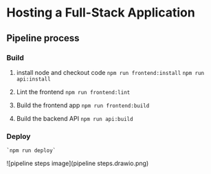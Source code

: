 # Hosting a Full-Stack Application

## Pipeline process

### Build
1. install node and checkout code
    `npm run frontend:install`
    `npm run api:install`
2. Lint the frontend
    `npm run frontend:lint`

3. Build the frontend app
    `npm run frontend:build`

4. Build the backend API 
    `npm run api:build`

### Deploy
    `npm run deploy`

![pipeline steps image](pipeline steps.drawio.png)